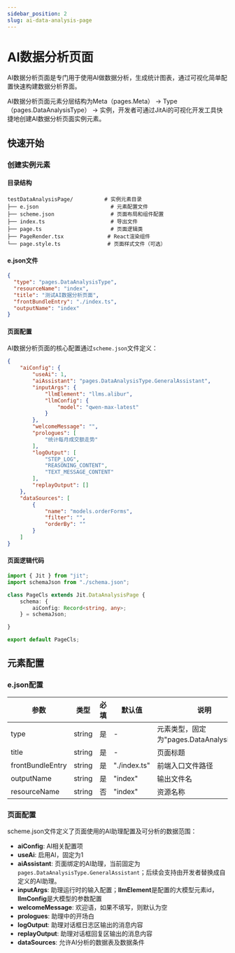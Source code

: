 ```yaml
---
sidebar_position: 2
slug: ai-data-analysis-page
---
```


# AI数据分析页面
AI数据分析页面是专门用于使用AI做数据分析，生成统计图表，通过可视化简单配置快速构建数据分析界面。

AI数据分析页面元素分层结构为Meta（pages.Meta） → Type（pages.DataAnalysisType） → 实例，开发者可通过JitAi的可视化开发工具快捷地创建AI数据分析页面实例元素。

## 快速开始 
### 创建实例元素
#### 目录结构
```title="AI数据分析页面实例目录结构"
testDataAnalysisPage/          # 实例元素目录
├── e.json                       # 元素配置文件
├── scheme.json                  # 页面布局和组件配置
├── index.ts                     # 导出文件
├── page.ts                      # 页面逻辑类
├── PageRender.tsx              # React渲染组件
└── page.style.ts               # 页面样式文件（可选）
```

#### e.json文件
```json title="e.json配置示例"
{
  "type": "pages.DataAnalysisType",
  "resourceName": "index",
  "title": "测试AI数据分析页面",
  "frontBundleEntry": "./index.ts",
  "outputName": "index"
}
```

#### 页面配置
AI数据分析页面的核心配置通过`scheme.json`文件定义：

```json title="scheme.json基本结构"
{
    "aiConfig": {
        "useAi": 1,
        "aiAssistant": "pages.DataAnalysisType.GeneralAssistant",
        "inputArgs": {
            "llmElement": "llms.alibur",
            "llmConfig": {
                "model": "qwen-max-latest"
            }
        },
        "welcomeMessage": "",
        "prologues": [
            "统计每月成交额走势"
        ],
        "logOutput": [
            "STEP_LOG",
            "REASONING_CONTENT",
            "TEXT_MESSAGE_CONTENT"
        ],
        "replayOutput": []
    },
    "dataSources": [
        {
            "name": "models.orderForms",
            "filter": "",
            "orderBy": ""
        }
    ]
}
```

#### 页面逻辑代码
```typescript title="page.ts实现示例"
import { Jit } from "jit";
import schemaJson from "./schema.json";

class PageCls extends Jit.DataAnalysisPage {
    schema: {
        aiConfig: Record<string, any>;
    } = schemaJson;

}

export default PageCls;
```

## 元素配置
### e.json配置
| 参数 | 类型 | 必填 | 默认值 | 说明 |
|------|------|------|--------|------|
| type | string | 是 | - | 元素类型，固定为"pages.DataAnalysisType" |
| title | string | 是 | - | 页面标题 |
| frontBundleEntry | string | 是 | "./index.ts" | 前端入口文件路径 |
| outputName | string | 是 | "index" | 输出文件名 |
| resourceName | string | 否 | "index" | 资源名称 |

### 页面配置
scheme.json文件定义了页面使用的AI助理配置及可分析的数据范围：

- **aiConfig**: AI相关配置项
 - **useAi**: 启用AI，固定为1
 - **aiAssistant**: 页面绑定的AI助理，当前固定为`pages.DataAnalysisType.GeneralAssistant`；后续会支持由开发者替换成自定义的AI助理。
 - **inputArgs**: 助理运行时的输入配置；**llmElement**是配置的大模型元素id，**llmConfig**是大模型的参数配置
 - **welcomeMessage**: 欢迎语，如果不填写，则默认为空
 - **prologues**: 助理中的开场白
 - **logOutput**: 助理对话框日志区输出的消息内容
 - **replayOutput**: 助理对话框回复区输出的消息内容
- **dataSources**: 允许AI分析的数据表及数据条件
